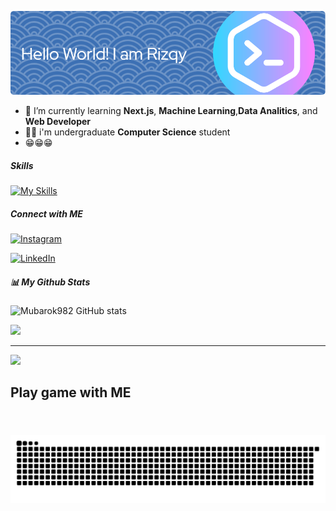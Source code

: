 ![Rizqy Mubarok](github-header-image.png)


- 🌱 I’m currently learning **Next.js**, **Machine Learning**,**Data Analitics**, and **Web Developer**
- 🧑‍🎓 i'm undergraduate **Computer Science** student 
- 😁😁😁

##### Skills

[![My Skills](https://skillicons.dev/icons?i=java,arduino,nodejs,css,flask,html,java,js,nextjs,py&theme=light&perline=5)](https://skillicons.dev)


##### Connect with ME
[![Instagram](https://img.shields.io/badge/Instagram-E4405F?style=for-the-badge&logo=instagram&logoColor=white)](https://instagram.com/mubarok_619)

[![LinkedIn](https://img.shields.io/badge/LinkedIn-0077B5?style=for-the-badge&logo=linkedin&logoColor=white)](https://www.linkedin.com/in/rizqy-mubarok-296374290)


##### 📊 My Github Stats
![Mubarok982 GitHub stats](https://github-readme-stats.vercel.app/api?username=Mubarok982&show_icons=true&theme=radical)


![](https://github-readme-stats.vercel.app/api/top-langs/?username=Mubarok982&theme=dark&hide_border=false&include_all_commits=false&count_private=false&layout=compact)

---
[![](https://visitcount.itsvg.in/api?id=Mubarok982&icon=0&color=0)](https://visitcount.itsvg.in)




###
<h2 align="left">Play game with ME<h2/>
<br clear="both">
<img src="https://raw.githubusercontent.com/Mubarok982/Mubarok982/output/snake.svg" alt="Snake animation" />

###
